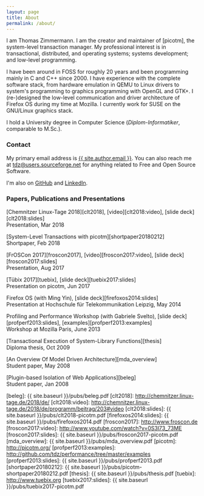 ```yaml
---
layout: page
title: About
permalink: /about/
---
```


I am Thomas Zimmermann. I am the creator and maintainer of [picotm], the
system-level transaction manager. My professional interest is in
transactional, distributed, and operating systems; systems development;
and low-level programming.

I have been around in FOSS for roughly 20 years and been programming mainly in
C and C++ since 2000. I have experience with the complete software stack, from
hardware emulation in QEMU to Linux drivers to system's programming to
graphics programming with OpenGL and GTK+. I (re-)designed the low-level
communication and driver architecture of Firefox OS during my time at Mozilla.
I currently work for SUSE on the GNU/Linux graphics stack.

I hold a University degree in Computer Science (_Diplom-Informatiker_,
comparable to M.Sc.).

### Contact

My primary email address is
<a href="mailto:{{ site.author.email }}">{{ site.author.email }}</a>. You
can also reach me at
<a href="mailto:tdz@users.sourceforge.net">tdz@users.sourceforge.net</a>
for anything related to Free and Open Source Software.

I'm also on <a href="{{ site.github }}">GitHub</a> and
<a href="{{ site.linkedin }}">LinkedIn</a>.

### Papers, Publications and Presentations

[Chemnitzer Linux-Tage 2018][clt2018], [video][clt2018:video], [slide deck][clt2018:slides]
<br>
Presentation, Mar 2018

[System-Level Transactions with picotm][shortpaper20180212]
<br>
Shortpaper, Feb 2018

[FrOSCon 2017][froscon2017], [video][froscon2017:video], [slide deck][froscon2017:slides]
<br>
Presentation, Aug 2017

[T&uuml;bix 2017][tuebix], [slide deck][tuebix2017:slides]
<br>
Presentation on picotm, Jun 2017

Firefox OS (with Ming Yin), [slide deck][firefoxos2014:slides]
<br>
Presentation at Hochschule f&uuml;r Telekommunikation Leipzig, May 2014

Profiling and Performance Workshop (with Gabriele Svelto), [slide deck][profperf2013:slides], [examples][profperf2013:examples]
<br>
Workshop at Mozilla Paris, June 2013

[Transactional Execution of System-Library Functions][thesis]
<br>
Diploma thesis, Oct 2009

[An Overview Of Model Driven Architecture][mda_overview]
<br>
Student paper, May 2008

[Plugin-based Isolation of Web Applications][beleg]
<br>
Student paper, Jan 2008

[beleg]:                    {{ site.baseurl }}/pubs/beleg.pdf
[clt2018]:                  http://chemnitzer.linux-tage.de/2018/de/
[clt2018:video]:            http://chemnitzer.linux-tage.de/2018/de/programm/beitrag/203#video
[clt2018:slides]:           {{ site.baseurl }}/pubs/clt2018-picotm.pdf
[firefoxos2014:slides]:     {{ site.baseurl }}/pubs/firefoxos2014.pdf
[froscon2017]:              http://www.froscon.de
[froscon2017:video]:        http://www.youtube.com/watch?v=0S3l73_73ME
[froscon2017:slides]:       {{ site.baseurl }}/pubs/froscon2017-picotm.pdf
[mda_overview]:             {{ site.baseurl }}/pubs/mda_overview.pdf
[picotm]:                   http://picotm.org/
[profperf2013:examples]:    http://github.com/tdz/performance/tree/master/examples
[profperf2013:slides]:      {{ site.baseurl }}/pubs/profperf2013.pdf
[shortpaper20180212]:       {{ site.baseurl }}/pubs/picotm-shortpaper20180212.pdf
[thesis]:                   {{ site.baseurl }}/pubs/thesis.pdf
[tuebix]:                   http://www.tuebix.org
[tuebix2017:slides]:        {{ site.baseurl }}/pubs/tuebix2017-picotm.pdf
